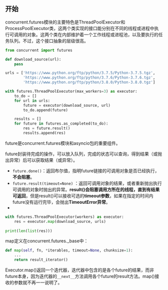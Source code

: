 ## 开始

concurrent.futures模块的主要特色是ThreadPoolExecutor和ProcessPoolExecutor类，这两个类实现的接口能分别在不同的线程或进程中执行可调用的对象。这两个类在内部维护着一个工作线程或进程池，以及要执行的任务队列。不过，这个接口抽象的层级很高。

```python
from concurrent import futures

def download_source(url):
    pass

urls = ['https://www.python.org/ftp/python/3.7.5/Python-3.7.5.tgz',
        'https://www.python.org/ftp/python/3.7.6/Python-3.7.6.tgz',
        'https://www.python.org/ftp/python/3.8.0/Python-3.8.0.tgz']

with futures.ThreadPoolExecutor(max_workers=3) as executor:
    to_do = []
    for url in urls:
        future = executor(download_source, url)
        to_do.append(future)

    results = []
    for future in futures.as_completed(to_do):
        res = future.result()
        results.append(res)
```

future是concurrent.futures模块和asyncio包的重要组件。

future封装待完成的操作，可以放入队列，完成的状态可以查询，得到结果（或抛出异常）后可以获取结果（或异常）。

- `future.done()`：返回布尔值，指明future链接的可调用对象是否已经执行，**不会阻塞**。
- `future.result(timeout=None)` ：返回可调用对象的结果，或者重新抛出执行可调用的对象时抛出的异常。**result()会阻塞调用方所在的线程，直到有结果可返回**，但是result()可以接收可选的**timeout参数**，如果在指定的时间内future没有运行完毕，会抛出**TimeoutError异常**。
- 

```python
with futures.ThreadPoolExecutor(workers) as executor: 
    res = executor.map(download_source, urls)
    
print(len(list(res)))
```

map定义在concurrent.futures._base中：

```python
def map(self, fn, *iterables, timeout=None, chunksize=1):
    ...
    return result_iterator()
```

Executor.map()返回一个迭代器，迭代器中包含的是各个future的结果，而非future本身，因为迭代器的`__next__`方法调用各个future的result方法。map()接收的参数就不再一一说明了。

